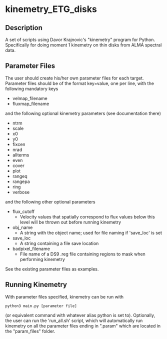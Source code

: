 # kinemetry_ETG_disks
## Description
A set of scripts using Davor Krajnovic's "kinemetry" program for Python. Specifically for doing moment 1 kinemetry on thin disks from ALMA spectral data.

## Parameter Files
The user should create his/her own parameter files for each target. Parameter files should be of the format key=value, one per line, with the following mandatory keys
- velmap_filename
- fluxmap_filename

and the following optional kinemetry parameters (see documentation there)
- ntrm
- scale
- x0
- y0
- fixcen
- nrad
- allterms
- even
- cover
- plot
- rangeq
- rangepa
- ring
- verbose

and the following other optional parameters
- flux_cutoff
    - Velocity values that spatially correspond to flux values below this level will be thrown out before running kinemetry
- obj_name
    - A string with the object name; used for file naming if 'save_loc' is set
- save_loc
    - A string containing a file save location
- badpixel_filename
    - File name of a DS9 .reg file containing regions to mask when performing kinemetry

See the existing parameter files as examples.

## Running Kinemetry
With parameter files specified, kinemetry can be run with
```
python3 main.py [parameter file]
```
(or equivalent command with whatever alias python is set to). Optionally, the user can run the 'run_all.sh' script, which will automatically run kinemetry on all the parameter files ending in ".param" which are located in the "param_files" folder.
